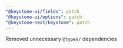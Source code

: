 ```yaml
---
"@keystone-ui/fields": patch
"@keystone-ui/options": patch
"@keystone-next/keystone": patch
---
```


Removed unnecessary `@types/` dependencies

